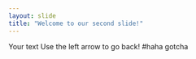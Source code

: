 ```yaml
---
layout: slide
title: "Welcome to our second slide!"
---
```

Your text
Use the left arrow to go back!
#haha gotcha
